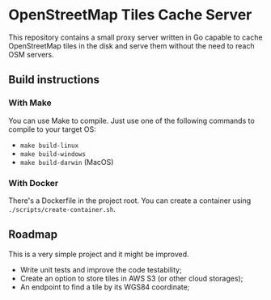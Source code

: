 # OpenStreetMap Tiles Cache Server

This repository contains a small proxy server written in Go capable to cache OpenStreetMap 
tiles in the disk and serve them without the need to reach OSM servers.

## Build instructions
### With Make

You can use Make to compile. Just use one of the following commands to compile to your target OS:

- ```make build-linux```
- ```make build-windows```
- ```make build-darwin``` (MacOS)

### With Docker

There's a Dockerfile in the project root. You can create a container using 
```./scripts/create-container.sh```.

## Roadmap

This is a very simple project and it might be improved.

- Write unit tests and improve the code testability;
- Create an option to store tiles in AWS S3 (or other cloud storages);
- An endpoint to find a tile by its WGS84 coordinate;